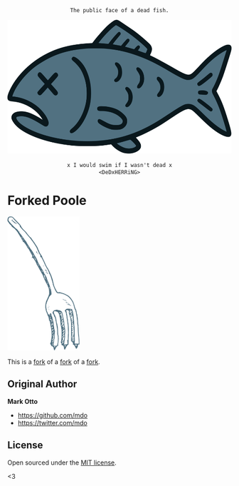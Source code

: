 <pre align="center"><code align="center">The public face of a dead fish.</code></pre>
<p align="center">
<img title="Death by Herring" src="assets/DeDxHERRiNG.svg" alt="DeDxHERRiNG" height="300" />
</p>
<pre align="center"><code align="center">x I would swim if I wasn't dead x
&lt;DeDxHERRiNG&gt;</code></pre>

# Forked Poole

<img title="Death by Herring" src="assets/Angelo-Gemmi-fork-1.svg" alt="DeDxHERRiNG" height="300" />

This is a [fork](andrewhwanpark/dark-poole) of a [fork](https://github.com/mdo/poole) of a [fork](https://github.com/poole/poole).

## Original Author

**Mark Otto**

- <https://github.com/mdo>
- <https://twitter.com/mdo>

## License

Open sourced under the [MIT license](LICENSE.md).

<3
